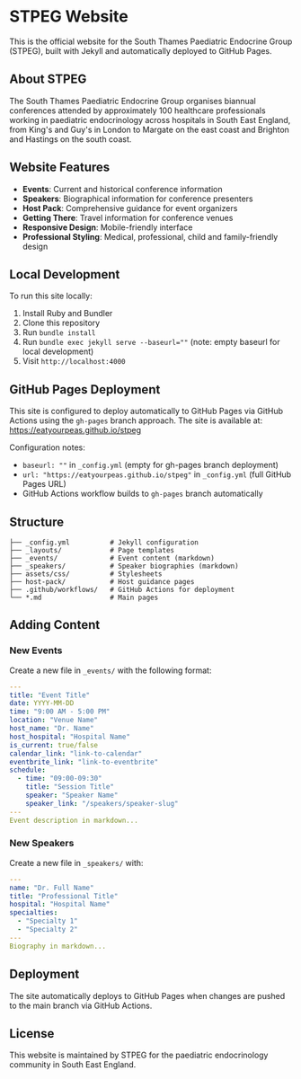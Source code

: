 # STPEG Website

This is the official website for the South Thames Paediatric Endocrine Group (STPEG), built with Jekyll and automatically deployed to GitHub Pages.

## About STPEG

The South Thames Paediatric Endocrine Group organises biannual conferences attended by approximately 100 healthcare professionals working in paediatric endocrinology across hospitals in South East England, from King's and Guy's in London to Margate on the east coast and Brighton and Hastings on the south coast.

## Website Features

- **Events**: Current and historical conference information
- **Speakers**: Biographical information for conference presenters
- **Host Pack**: Comprehensive guidance for event organizers
- **Getting There**: Travel information for conference venues
- **Responsive Design**: Mobile-friendly interface
- **Professional Styling**: Medical, professional, child and family-friendly design

## Local Development

To run this site locally:

1. Install Ruby and Bundler
2. Clone this repository
3. Run `bundle install`
4. Run `bundle exec jekyll serve --baseurl=""` (note: empty baseurl for local development)
5. Visit `http://localhost:4000`

## GitHub Pages Deployment

This site is configured to deploy automatically to GitHub Pages via GitHub Actions using the `gh-pages` branch approach. The site is available at: <https://eatyourpeas.github.io/stpeg>

Configuration notes:

- `baseurl: ""` in `_config.yml` (empty for gh-pages branch deployment)
- `url: "https://eatyourpeas.github.io/stpeg"` in `_config.yml` (full GitHub Pages URL)
- GitHub Actions workflow builds to `gh-pages` branch automatically

## Structure

```text
├── _config.yml          # Jekyll configuration
├── _layouts/            # Page templates
├── _events/             # Event content (markdown)
├── _speakers/           # Speaker biographies (markdown)
├── assets/css/          # Stylesheets
├── host-pack/           # Host guidance pages
├── .github/workflows/   # GitHub Actions for deployment
└── *.md                 # Main pages
```

## Adding Content

### New Events

Create a new file in `_events/` with the following format:

```yaml
---
title: "Event Title"
date: YYYY-MM-DD
time: "9:00 AM - 5:00 PM"
location: "Venue Name"
host_name: "Dr. Name"
host_hospital: "Hospital Name"
is_current: true/false
calendar_link: "link-to-calendar"
eventbrite_link: "link-to-eventbrite"
schedule:
  - time: "09:00-09:30"
    title: "Session Title"
    speaker: "Speaker Name"
    speaker_link: "/speakers/speaker-slug"
---
Event description in markdown...
```

### New Speakers

Create a new file in `_speakers/` with:

```yaml
---
name: "Dr. Full Name"
title: "Professional Title"
hospital: "Hospital Name"
specialties:
  - "Specialty 1"
  - "Specialty 2"
---
Biography in markdown...
```

## Deployment

The site automatically deploys to GitHub Pages when changes are pushed to the main branch via GitHub Actions.

## License

This website is maintained by STPEG for the paediatric endocrinology community in South East England.
